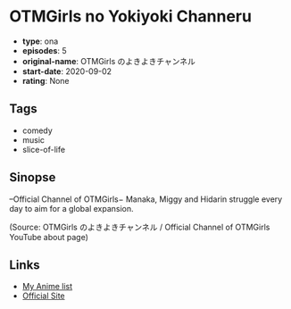 # OTMGirls no Yokiyoki Channeru

-   **type**: ona
-   **episodes**: 5
-   **original-name**: OTMGirls のよきよきチャンネル
-   **start-date**: 2020-09-02
-   **rating**: None

## Tags

-   comedy
-   music
-   slice-of-life

## Sinopse

–Official Channel of OTMGirls−
Manaka, Miggy and Hidarin struggle every day to aim for a global expansion.

(Source: OTMGirls のよきよきチャンネル / Official Channel of OTMGirls YouTube about page)

## Links

-   [My Anime list](https://myanimelist.net/anime/43769/OTMGirls_no_Yokiyoki_Channeru)
-   [Official Site](http://otmgirls.net/)
